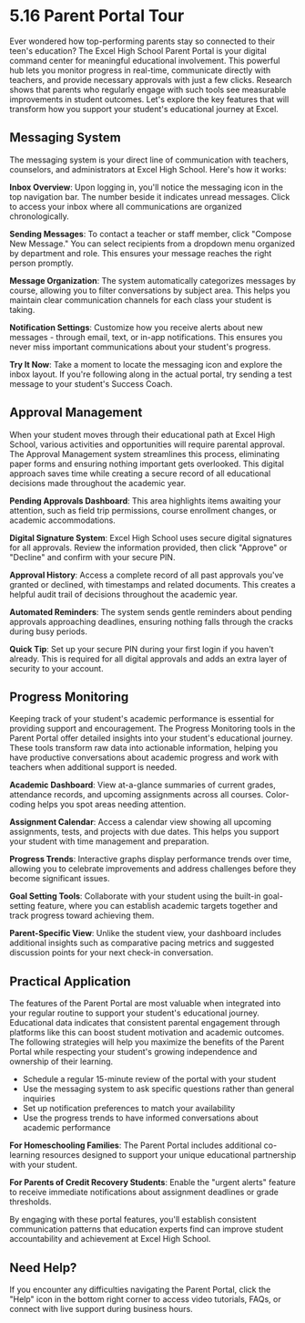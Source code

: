# 5.16 Parent Portal Tour

Ever wondered how top-performing parents stay so connected to their teen's education? The Excel High School Parent Portal is your digital command center for meaningful educational involvement. This powerful hub lets you monitor progress in real-time, communicate directly with teachers, and provide necessary approvals with just a few clicks. Research shows that parents who regularly engage with such tools see measurable improvements in student outcomes. Let's explore the key features that will transform how you support your student's educational journey at Excel.

## Messaging System

The messaging system is your direct line of communication with teachers, counselors, and administrators at Excel High School. Here's how it works:

**Inbox Overview**: Upon logging in, you'll notice the messaging icon in the top navigation bar. The number beside it indicates unread messages. Click to access your inbox where all communications are organized chronologically.

**Sending Messages**: To contact a teacher or staff member, click "Compose New Message." You can select recipients from a dropdown menu organized by department and role. This ensures your message reaches the right person promptly.

**Message Organization**: The system automatically categorizes messages by course, allowing you to filter conversations by subject area. This helps you maintain clear communication channels for each class your student is taking.

**Notification Settings**: Customize how you receive alerts about new messages - through email, text, or in-app notifications. This ensures you never miss important communications about your student's progress.

**Try It Now**: Take a moment to locate the messaging icon and explore the inbox layout. If you're following along in the actual portal, try sending a test message to your student's Success Coach.

## Approval Management

When your student moves through their educational path at Excel High School, various activities and opportunities will require parental approval. The Approval Management system streamlines this process, eliminating paper forms and ensuring nothing important gets overlooked. This digital approach saves time while creating a secure record of all educational decisions made throughout the academic year.

**Pending Approvals Dashboard**: This area highlights items awaiting your attention, such as field trip permissions, course enrollment changes, or academic accommodations.

**Digital Signature System**: Excel High School uses secure digital signatures for all approvals. Review the information provided, then click "Approve" or "Decline" and confirm with your secure PIN.

**Approval History**: Access a complete record of all past approvals you've granted or declined, with timestamps and related documents. This creates a helpful audit trail of decisions throughout the academic year.

**Automated Reminders**: The system sends gentle reminders about pending approvals approaching deadlines, ensuring nothing falls through the cracks during busy periods.

**Quick Tip**: Set up your secure PIN during your first login if you haven't already. This is required for all digital approvals and adds an extra layer of security to your account.

## Progress Monitoring

Keeping track of your student's academic performance is essential for providing support and encouragement. The Progress Monitoring tools in the Parent Portal offer detailed insights into your student's educational journey. These tools transform raw data into actionable information, helping you have productive conversations about academic progress and work with teachers when additional support is needed.

**Academic Dashboard**: View at-a-glance summaries of current grades, attendance records, and upcoming assignments across all courses. Color-coding helps you spot areas needing attention.

**Assignment Calendar**: Access a calendar view showing all upcoming assignments, tests, and projects with due dates. This helps you support your student with time management and preparation.

**Progress Trends**: Interactive graphs display performance trends over time, allowing you to celebrate improvements and address challenges before they become significant issues.

**Goal Setting Tools**: Collaborate with your student using the built-in goal-setting feature, where you can establish academic targets together and track progress toward achieving them.

**Parent-Specific View**: Unlike the student view, your dashboard includes additional insights such as comparative pacing metrics and suggested discussion points for your next check-in conversation.

## Practical Application

The features of the Parent Portal are most valuable when integrated into your regular routine to support your student's educational journey. Educational data indicates that consistent parental engagement through platforms like this can boost student motivation and academic outcomes. The following strategies will help you maximize the benefits of the Parent Portal while respecting your student's growing independence and ownership of their learning.

- Schedule a regular 15-minute review of the portal with your student
- Use the messaging system to ask specific questions rather than general inquiries
- Set up notification preferences to match your availability
- Use the progress trends to have informed conversations about academic performance

**For Homeschooling Families**: The Parent Portal includes additional co-learning resources designed to support your unique educational partnership with your student.

**For Parents of Credit Recovery Students**: Enable the "urgent alerts" feature to receive immediate notifications about assignment deadlines or grade thresholds.

By engaging with these portal features, you'll establish consistent communication patterns that education experts find can improve student accountability and achievement at Excel High School.

## Need Help?

If you encounter any difficulties navigating the Parent Portal, click the "Help" icon in the bottom right corner to access video tutorials, FAQs, or connect with live support during business hours.

